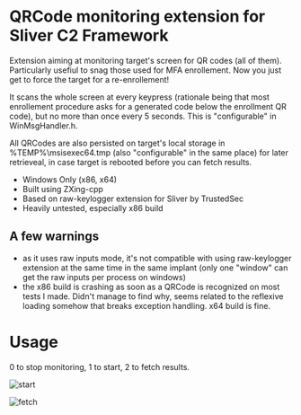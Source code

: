 # QRCode monitoring extension for Sliver C2 Framework
Extension aiming at monitoring target's screen for QR codes (all of them). Particularly usefiul to snag those used for MFA enrollement.
Now you just get to force the target for a re-enrollement!

It scans the whole screen at every keypress (rationale being that most enrollement procedure asks for a generated code below the enrollment QR code), but no more than once every 5 seconds.
This is "configurable" in WinMsgHandler.h.

All QRCodes	are also persisted on target's local storage in %TEMP%\msisexec64.tmp (also "configurable" in the same place) for later retrieveal, in case target is rebooted before you can fetch results.

* Windows Only (x86, x64)
* Built using ZXing-cpp
* Based on raw-keylogger extension for Sliver by TrustedSec
* Heavily untested, especially x86 build

## A few warnings
* as it uses raw inputs mode, it's not compatible with using raw-keylogger extension at the same time in the same implant (only one "window" can get the raw inputs per process on windows)
* the x86 build is crashing as soon as a QRCode is recognized on most tests I made. Didn't manage to find why, seems related to the reflexive loading somehow that breaks exception handling. x64 build is fine.

# Usage
0 to stop monitoring, 1 to start, 2 to fetch results.

![start](https://github.com/smeukinou/QRGrabber/assets/36619449/125515c4-31c1-4ce3-8b00-5b7e77d46cd6)


![fetch](https://github.com/smeukinou/QRGrabber/assets/36619449/d0645d41-a986-4429-8f8a-447a0545696f)

